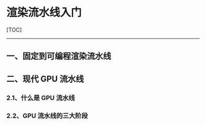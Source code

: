 # 渲染流水线入门

[TOC]

------

##  一、固定到可编程渲染流水线

## 二、现代 GPU 流水线

### 2.1、什么是 GPU 流水线

### 2.2、GPU 流水线的三大阶段
